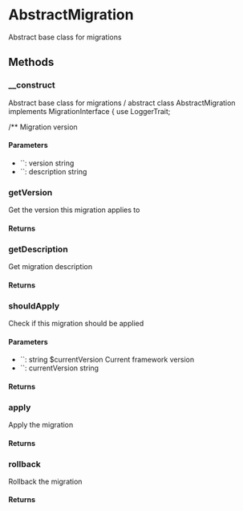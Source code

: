 # AbstractMigration

<!-- @doc-source: AbstractMigration -->
Abstract base class for migrations

## Methods

### __construct
<!-- @doc-source: AbstractMigration.__construct -->
Abstract base class for migrations
/
abstract class AbstractMigration implements MigrationInterface
{
use LoggerTrait;

/**
Migration version

#### Parameters

- ``: version string
- ``: description string

### getVersion
<!-- @doc-source: AbstractMigration.getVersion -->
Get the version this migration applies to

#### Returns



### getDescription
<!-- @doc-source: AbstractMigration.getDescription -->
Get migration description

#### Returns



### shouldApply
<!-- @doc-source: AbstractMigration.shouldApply -->
Check if this migration should be applied

#### Parameters

- ``: string $currentVersion Current framework version
- ``: currentVersion string

#### Returns



### apply
<!-- @doc-source: AbstractMigration.apply -->
Apply the migration

#### Returns



### rollback
<!-- @doc-source: AbstractMigration.rollback -->
Rollback the migration

#### Returns




